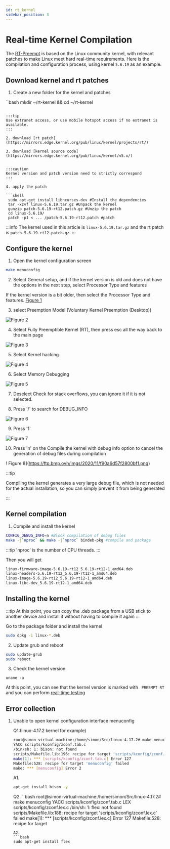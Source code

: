```yaml
---
id: rt_kernel
sidebar_position: 3
---
```


# Real-time Kernel Compilation

The [RT-Preempt](https://rt.wiki.kernel.org/index.php/Main_Page) is based on the Linux community kernel, with relevant patches to make Linux meet hard real-time requirements. Here is the compilation and configuration process, using kernel `5.6.19` as an example.

## Download kernel and rt patches

1. Create a new folder for the kernel and patches

``bash
mkdir ~/rt-kernel && cd ~/rt-kernel

````

:::tip
Use extranet access, or use mobile hotspot access if no extranet is available.
:::

2. download [rt patch](https://mirrors.edge.kernel.org/pub/linux/kernel/projects/rt/)

3. download [kernel source code](https://mirrors.edge.kernel.org/pub/linux/kernel/v5.x/)


:::caution
Kernel version and patch version need to strictly correspond
:::

4. apply the patch

```shell
 sudo apt-get install libncurses-dev #Install the dependencies
 tar -xzvf linux-5.6.19.tar.gz #Unpack the kernel
 gunzip patch-5.6.19-rt12.patch.gz #Unzip the patch
 cd linux-5.6.19/
 patch -p1 < ... /patch-5.6.19-rt12.patch #patch
````

:::info
The kernel used in this article is `linux-5.6.19.tar.gz` and the rt patch is `patch-5.6.19-rt12.patch.gz`.
:::

## Configure the kernel

1. Open the kernel configuration screen

```bash
make menuconfig
```

2. Select General setup, and if the kernel version is old and does not have the options in the next step, select Processor Type and features

If the kernel version is a bit older, then select the Processor Type and features. [Figure 1](https://ftp.bmp.ovh/imgs/2020/10/489e6a9ff0a684f1.png)

3. select Preemption Model (Voluntary Kernel Preemption (Desktop))

![Figure 2](https://ftp.bmp.ovh/imgs/2020/10/1b18aa2359246159.png)

4. Select Fully Preemptible Kernel (RT), then press esc all the way back to the main page

![Figure 3](https://ftp.bmp.ovh/imgs/2020/10/66924a6b92b55753.png)

5. Select Kernel hacking

![Figure 4](https://ftp.bmp.ovh/imgs/2020/10/e1c825922419dbb8.png)

6. Select Memory Debugging

![Figure 5](https://ftp.bmp.ovh/imgs/2020/10/4b59c4383bb00e15.png)

7. Deselect Check for stack overflows, you can ignore it if it is not selected.

8. Press '/' to search for DEBUG_INFO

![Figure 6](https://ftp.bmp.ovh/imgs/2020/11/0fe2f71cd666f178.png)

9. Press '1'

![Figure 7](https://ftp.bmp.ovh/imgs/2020/11/94f53ecb38a69642.png)

10. Press 'n' on the Compile the kernel with debug info option to cancel the generation of debug files during compilation

! Figure 8](https://ftp.bmp.ovh/imgs/2020/11/f90a6d57f2800bf1.png)

:::tip

Compiling the kernel generates a very large debug file, which is not needed for the actual installation, so you can simply prevent it from being generated

:::

## Kernel compilation

1. Compile and install the kernel

```bash
CONFIG_DEBUG_INFO=n #Block compilation of debug files
make -j`nproc` && make -j`nproc` bindeb-pkg #compile and package
```

:::tip
'nproc' is the number of CPU threads.
:::

Then you will get

```bash
linux-firmware-image-5.6.19-rt12_5.6.19-rt12-1_amd64.deb
linux-headers-5.6.19-rt12_5.6.19-rt12-1_amd64.deb
linux-image-5.6.19-rt12_5.6.19-rt12-1_amd64.deb
linux-libc-dev_5.6.19-rt12-1_amd64.deb
```

## Installing the kernel

:::tip
At this point, you can copy the .deb package from a USB stick to another device and install it without having to compile it again
:::

Go to the package folder and install the kernel

```bash
sudo dpkg -i linux-*.deb
```

2. Update grub and reboot

```bash
sudo update-grub
sudo reboot
```

3. Check the kernel version

```shell
uname -a
```

At this point, you can see that the kernel version is marked with ` PREEMPT RT` and you can perform [real-time testing](digging_deeper/rt_test.md)

## Error collection

1. Unable to open kernel configuration interface menuconfig

   Q1:(linux-4.17.2 kernel for example)

   ```bash
   root@simon-virtual-machine:/home/simon/Src/linux-4.17.2# make menuconfig
   YACC scripts/kconfig/zconf.tab.c
   /bin/sh: 1: bison: not found
   scripts/Makefile.lib:196: recipe for target 'scripts/kconfig/zconf.tab.c' failed
   make[1]: *** [scripts/kconfig/zconf.tab.c] Error 127
   Makefile:528: recipe for target 'menuconfig' failed
   make: *** [menuconfig] Error 2
   ```

   A1.

   ```bash
   apt-get install bison -y
   ```

   Q2.
   ``bash
   root@simon-virtual-machine:/home/simon/Src/linux-4.17.2# make menuconfig
   YACC scripts/kconfig/zconf.tab.c
   LEX scripts/kconfig/zconf.lex.c
   /bin/sh: 1: flex: not found
   scripts/Makefile.lib:188: recipe for target 'scripts/kconfig/zconf.lex.c' failed
   make[1]: \*\*\* [scripts/kconfig/zconf.lex.c] Error 127
   Makefile:528: recipe for target

   ````
   A2.
   ```bash
   sudo apt-get install flex
   ````
